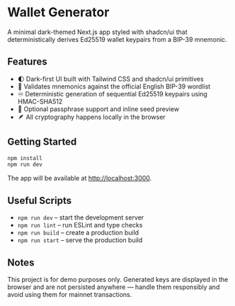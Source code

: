 # Wallet Generator

A minimal dark-themed Next.js app styled with shadcn/ui that deterministically derives Ed25519 wallet keypairs from a BIP-39 mnemonic.

## Features

- 🌓 Dark-first UI built with Tailwind CSS and shadcn/ui primitives
- 🔐 Validates mnemonics against the official English BIP-39 wordlist
- ♾️ Deterministic generation of sequential Ed25519 keypairs using HMAC-SHA512
- 🧮 Optional passphrase support and inline seed preview
- 🪶 All cryptography happens locally in the browser

## Getting Started

```bash
npm install
npm run dev
```

The app will be available at [http://localhost:3000](http://localhost:3000).

## Useful Scripts

- `npm run dev` – start the development server
- `npm run lint` – run ESLint and type checks
- `npm run build` – create a production build
- `npm run start` – serve the production build

## Notes

This project is for demo purposes only. Generated keys are displayed in the browser and are not persisted anywhere — handle them responsibly and avoid using them for mainnet transactions.
